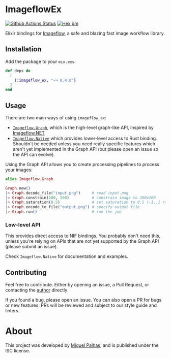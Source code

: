 # ImageflowEx

[![Github Actions Status](https://github.com/naps62/imageflow_ex/workflows/Test%20Suite/badge.svg)](https://github.com/naps62/imageflow_ex/actions)
[![Hex pm](http://img.shields.io/hexpm/v/imageflow.svg?style=flat)](https://hex.pm/packages/imageflow)

[imageflow-github]: https://github.com/imazen/imageflow
[imageflow-json-docs]: https://docs.imageflow.io/json/introduction.html
[my-website]: https://naps62.com

Elixir bindings for [Imageflow][imageflow-github], a safe and blazing fast image workflow library.

## Installation

Add the package to your `mix.exs`:

```elixir
def deps do
  [
    {:imageflow_ex, "~> 0.4.0"}
  ]
end
```

## Usage

There are two main ways of using `imageflow_ex`:

* [`Imageflow.Graph`](https://hexdocs.pm/imageflow/Imageflow.Graph.html), which is the high-level graph-like API, inspired by [Imageflow.NET](https://github.com/imazen/imageflow-dotnet)
* [`Imageflow.Native`](https://hexdocs.pm/imageflow/Imageflow.Native.html) which provides lower-level access to Rust binding. Shouldn't be needed unless you need really specific features which aren't yet implemented in the Graph API (but please open an issue so the API can evolve).

Using the Graph API allows you to create processing pipelines to process your
images:


```elixir
alias Imageflow.Graph

Graph.new()
|> Graph.decode_file("input.png")     # read input.png
|> Graph.constrain(200, 200)          # constrain image to 200x200
|> Graph.saturation(0.5)              # set saturation to 0.5 (-1..1 range)
|> Graph.encode_to_file("output.png") # specify output file
|> Graph.run()                        # run the job
```

### Low-level API

This provides direct access to NIF bindings. You probably don't need this,
unless you're relying on APIs that are not yet supported by the Graph API
(please submit an issue).

Check `Imageflow.Native` for documentation and examples.

## Contributing

Feel free to contribute. Either by opening an issue, a Pull Request, or contacting the
[author](mailto:mpalhas@gmail.com) directly

If you found a bug, please open an issue. You can also open a PR for bugs or new
features. PRs will be reviewed and subject to our style guide and linters.

# About

This project was developed by [Miguel Palhas](https://naps62.com), and is published
under the ISC license.
